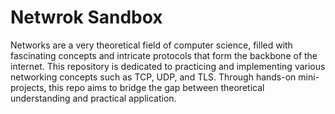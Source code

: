 # Netwrok Sandbox

Networks are a very theoretical field of computer science, filled with fascinating concepts and intricate protocols that form the backbone of the internet. This repository is dedicated to practicing and implementing various networking concepts such as TCP, UDP, and TLS. Through hands-on mini-projects, this repo aims to bridge the gap between theoretical understanding and practical application.
